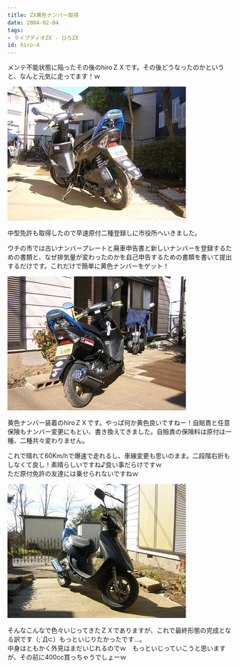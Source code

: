 ```yaml
---
title: ZX黄色ナンバー取得
date: 2004-02-04
tags:
- ライブディオZX - ひろZX
id: hiro-4
---
```



<p class="sentence spacing10">メンテ不能状態に陥ったその後のhiroＺＸです。その後どうなったのかというと、なんと元気に走ってます！ｗ</p>
<div class="center spacing"><img src="/photo/diary/2004.02.04_zx1.jpg" alt=""></div>
<p class="sentence">中型免許も取得したので早速原付二種登録しに市役所へいきました。</p>
<p class="sentence spacing10">ウチの市では古いナンバープレートと廃車申告書と新しいナンバーを登録するための書類と、なぜ排気量が変わったのかを自己申告するための書類を書いて提出するだけです。これだけで簡単に黄色ナンバーをゲット！ </p>
<div class="center spacing"><img src="/photo/diary/2004.02.04_zx2.jpg" alt=""></div>
<p class="sentence">黄色ナンバー装着のhiroＺＸです。やっぱ何か黄色良いですねー！自賠責と任意保険もナンバー変更にもとい、書き換えてきました。自賠責の保険料は原付は一種、二種共々変わりません。</p>
<p class="sentence spacing10">これで晴れて60Km/hで爆速で走れるし、車線変更も思いのまま。二段階右折もしなくて良し！素晴らしいですね♪良い事だらけですｗ<br>ただ原付免許の友達には乗せられないですねｗ </p>
<div class="center spacing"><img src="/photo/diary/2004.02.04_zx3.jpg" alt=""></div>
<p class="sentence">そんなこんなで色々いじってきたＺＸでありますが、これで最終形態の完成となる訳です（;´Д⊂）もっといじりたかったです...。<br>中身はともかく外見はまだいじれるのでｗ　もっといじっていこうと思いますが、その前に400cc買っちゃうでしょーｗ </p>
